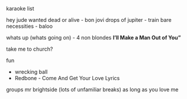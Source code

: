 karaoke list

hey jude
wanted dead or alive - bon jovi
drops of jupiter - train
bare necessities - baloo

whats up (whats going on) - 4 non blondes
**I’ll Make a Man Out of You”**

take me to church?


fun
- wrecking ball
- Redbone - Come And Get Your Love Lyrics

groups
mr brightside (lots of unfamiliar breaks)
as long as you love me